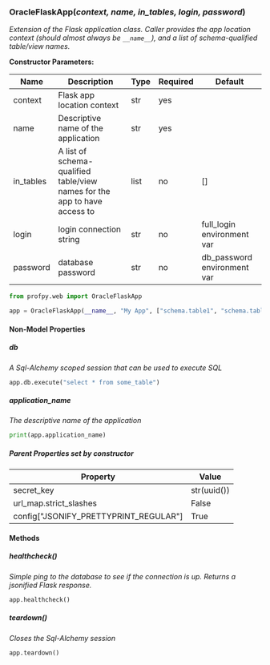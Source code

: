 ### OracleFlaskApp(*context, name, in_tables, login, password*)
<i>Extension of the Flask application class. Caller provides the app location context (should almost always be ```__name__```), 
and a list of schema-qualified table/view names.</i>

<b>Constructor Parameters:</b>

| Name         | Description                                             | Type | Required | Default |
|--------------|---------------------------------------------------------|------|----------| ------- |
| context | Flask app location context | str | yes | |
| name | Descriptive name of the application | str | yes ||
| in_tables | A list of schema-qualified table/view names for the app to have access to | list | no | [] |
| login    | login connection string | str  | no      | full_login environment var |
| password | database password       | str  | no      | db_password environment var|


```python
from profpy.web import OracleFlaskApp

app = OracleFlaskApp(__name__, "My App", ["schema.table1", "schema.table2"], "login", "password")
```

#### Non-Model Properties
##### db
<i>A Sql-Alchemy scoped session that can be used to execute SQL</i>
```python
app.db.execute("select * from some_table")
```

##### application_name
<i>The descriptive name of the application</i>
```python
print(app.application_name)
```

##### Parent Properties set by constructor
| Property | Value |
|----------|-------|
|secret_key|str(uuid())|
|url_map.strict_slashes | False|
|config["JSONIFY_PRETTYPRINT_REGULAR"]|True|


#### Methods
##### healthcheck()
<i>Simple ping to the database to see if the connection is up. Returns a jsonified Flask response.</i>
```python
app.healthcheck()
```

##### teardown()
<i>Closes the Sql-Alchemy session</i>
```python
app.teardown()
```